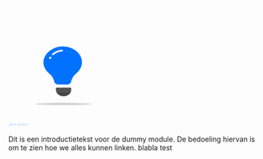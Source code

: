 <img src="https://github.com/BertVanAcker/steam-jack/blob/main/Resources/Assets/General/bulb.gif?raw=True" width="220" height="240" />

Dit is een introductietekst voor de dummy module.
De bedoeling hiervan is om te zien hoe we alles kunnen linken.
blabla
test